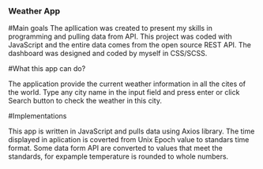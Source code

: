 ### Weather App

#Main goals
The apllication was created to present my skills in programming and pulling data from API. This project was coded with JavaScript and the entire data comes from the open source REST API. The dashboard was designed and coded by myself in CSS/SCSS. 

#What this app can do?

The application provide the current weather information in all the cites of the world. Type any city name in the input field and press enter or click Search button to check the weather in this city.

#Implementations

This app is written in JavaScript and pulls data using Axios library. The time displayed in aplication is coverted from Unix Epoch value to standars time format. Some data form API are converted to values that meet the standards, for expample temperature is rounded to whole numbers.
